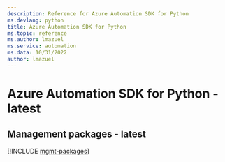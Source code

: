 ```yaml
---
description: Reference for Azure Automation SDK for Python
ms.devlang: python
title: Azure Automation SDK for Python
ms.topic: reference
ms.author: lmazuel
ms.service: automation
ms.data: 10/31/2022
author: lmazuel
---
```

# Azure Automation SDK for Python - latest

## Management packages - latest
[!INCLUDE [mgmt-packages](automation-mgmt-index.md)]